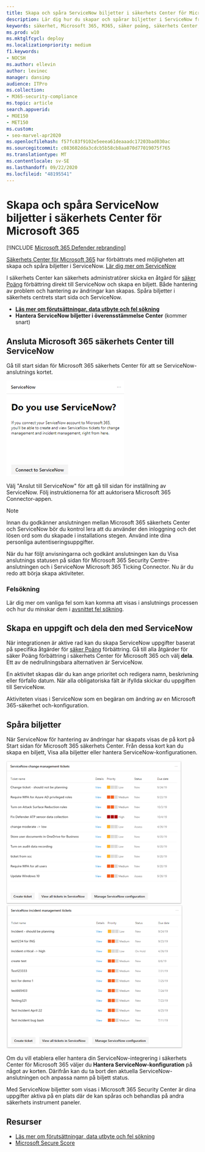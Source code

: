 ```yaml
---
title: Skapa och spåra ServiceNow biljetter i säkerhets Center för Microsoft 365
description: Lär dig hur du skapar och spårar biljetter i ServiceNow från Microsoft 365 Security Center.
keywords: säkerhet, Microsoft 365, M365, säker poäng, säkerhets Center, ServiceNow, biljetter, uppgifter
ms.prod: w10
ms.mktglfcycl: deploy
ms.localizationpriority: medium
f1.keywords:
- NOCSH
ms.author: ellevin
author: levinec
manager: dansimp
audience: ITPro
ms.collection:
- M365-security-compliance
ms.topic: article
search.appverid:
- MOE150
- MET150
ms.custom:
- seo-marvel-apr2020
ms.openlocfilehash: f57fc83f9102e5eeea61deaaadc17203bad030ac
ms.sourcegitcommit: c083602dda3cdcb5b58cb8aa070d77019075f765
ms.translationtype: MT
ms.contentlocale: sv-SE
ms.lasthandoff: 09/22/2020
ms.locfileid: "48195541"
---
```

# <a name="create-and-track-servicenow-tickets-in-the-microsoft-365-security-center"></a>Skapa och spåra ServiceNow biljetter i säkerhets Center för Microsoft 365

[!INCLUDE [Microsoft 365 Defender rebranding](../includes/microsoft-defender.md)]


[Säkerhets Center för Microsoft 365](overview-security-center.md) har förbättrats med möjligheten att skapa och spåra biljetter i ServiceNow. [Lär dig mer om ServiceNow](https://www.servicenow.com/)

I säkerhets Center kan säkerhets administratörer skicka en åtgärd för [säker Poäng](microsoft-secure-score.md) förbättring direkt till ServiceNow och skapa en biljett. Både hantering av problem och hantering av ändringar kan skapas. Spåra biljetter i säkerhets centrets start sida och ServiceNow.

- [**Läs mer om förutsättningar, data utbyte och fel sökning**](tickets.md)
- **Hantera ServiceNow biljetter i överensstämmelse Center** (kommer snart)

## <a name="connect-microsoft-365-security-center-to-servicenow"></a>Ansluta Microsoft 365 säkerhets Center till ServiceNow

Gå till start sidan för Microsoft 365 säkerhets Center för att se ServiceNow-anslutnings kortet.

![Använder du ServiceNow](../../media/do-you-use-servicenow-250.png)

Välj "Anslut till ServiceNow" för att gå till sidan för inställning av ServiceNow. Följ instruktionerna för att auktorisera Microsoft 365 Connector-appen.

> [!NOTE]
> Innan du godkänner anslutningen mellan Microsoft 365 säkerhets Center och ServiceNow bör du kontrol lera att du använder den inloggning och det lösen ord som du skapade i installations stegen. Använd inte dina personliga autentiseringsuppgifter.

När du har följt anvisningarna och godkänt anslutningen kan du Visa anslutnings statusen på sidan för Microsoft 365 Security Centre-anslutningen och i ServiceNow Microsoft 365 Ticking Connector. Nu är du redo att börja skapa aktiviteter.

### <a name="troubleshooting"></a>Felsökning

Lär dig mer om vanliga fel som kan komma att visas i anslutnings processen och hur du minskar dem i [avsnittet fel sökning](tickets.md#troubleshooting).

## <a name="create-a-task-and-share-it-to-servicenow"></a>Skapa en uppgift och dela den med ServiceNow

När integrationen är aktive rad kan du skapa ServiceNow uppgifter baserat på specifika åtgärder för [säker Poäng](microsoft-secure-score.md) förbättring. Gå till alla åtgärder för säker Poäng förbättring i säkerhets Center för Microsoft 365 och välj **dela**. Ett av de nedrullningsbara alternativen är ServiceNow.

En aktivitet skapas där du kan ange prioritet och redigera namn, beskrivning eller förfallo datum. När alla obligatoriska fält är ifyllda skickar du uppgiften till ServiceNow.

Aktiviteten visas i ServiceNow som en begäran om ändring av en Microsoft 365-säkerhet och-konfiguration.

## <a name="track-tickets"></a>Spåra biljetter

När ServiceNow för hantering av ändringar har skapats visas de på kort på Start sidan för Microsoft 365 säkerhets Center. Från dessa kort kan du skapa en biljett, Visa alla biljetter eller hantera ServiceNow-konfigurationen.

![ServiceNow för ändrings hantering](../../media/change-management-375.png)  ![ServiceNow ärende hantering biljetter](../../media/incident-management-375.png)

Om du vill etablera eller hantera din ServiceNow-integrering i säkerhets Center för Microsoft 365 väljer du **Hantera ServiceNow-konfiguration** på något av korten. Därifrån kan du ta bort den aktuella ServiceNow-anslutningen och anpassa namn på biljett status.

Med ServiceNow biljetter som visas i Microsoft 365 Security Center är dina uppgifter aktiva på en plats där de kan spåras och behandlas på andra säkerhets instrument paneler.

## <a name="resources"></a>Resurser

- [Läs mer om förutsättningar, data utbyte och fel sökning](tickets.md)
- [Microsoft Secure Score](microsoft-secure-score.md)

